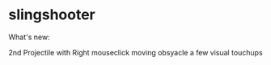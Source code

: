 # slingshooter

What's new:

2nd Projectile with Right mouseclick
moving obsyacle
a few visual touchups
